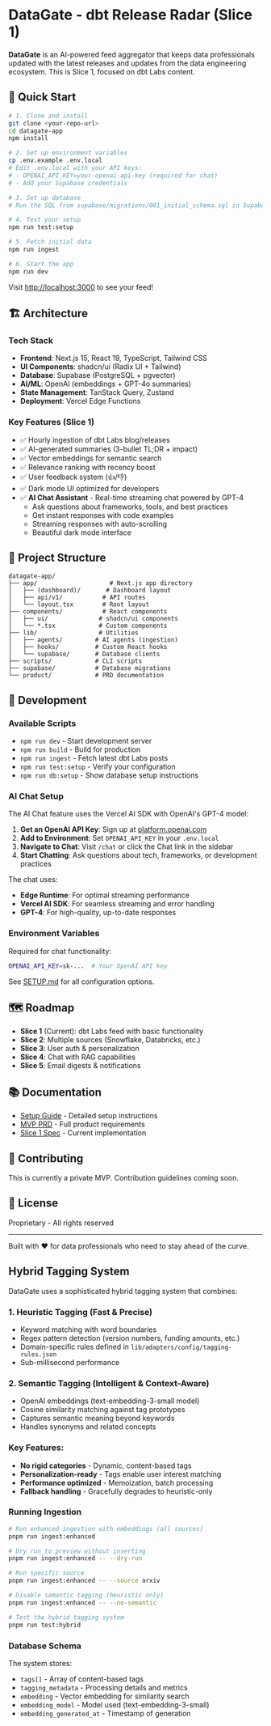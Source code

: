 # DataGate - dbt Release Radar (Slice 1)

**DataGate** is an AI-powered feed aggregator that keeps data professionals updated with the latest releases and updates from the data engineering ecosystem. This is Slice 1, focused on dbt Labs content.

## 🚀 Quick Start

```bash
# 1. Clone and install
git clone <your-repo-url>
cd datagate-app
npm install

# 2. Set up environment variables
cp .env.example .env.local
# Edit .env.local with your API keys:
# - OPENAI_API_KEY=your-openai-api-key (required for chat)
# - Add your Supabase credentials

# 3. Set up database
# Run the SQL from supabase/migrations/001_initial_schema.sql in Supabase

# 4. Test your setup
npm run test:setup

# 5. Fetch initial data
npm run ingest

# 6. Start the app
npm run dev
```

Visit [http://localhost:3000](http://localhost:3000) to see your feed!

## 🏗️ Architecture

### Tech Stack
- **Frontend**: Next.js 15, React 19, TypeScript, Tailwind CSS
- **UI Components**: shadcn/ui (Radix UI + Tailwind)
- **Database**: Supabase (PostgreSQL + pgvector)
- **AI/ML**: OpenAI (embeddings + GPT-4o summaries)
- **State Management**: TanStack Query, Zustand
- **Deployment**: Vercel Edge Functions

### Key Features (Slice 1)
- ✅ Hourly ingestion of dbt Labs blog/releases
- ✅ AI-generated summaries (3-bullet TL;DR + impact)
- ✅ Vector embeddings for semantic search
- ✅ Relevance ranking with recency boost
- ✅ User feedback system (👍/👎)
- ✅ Dark mode UI optimized for developers
- ✅ **AI Chat Assistant** - Real-time streaming chat powered by GPT-4
  - Ask questions about frameworks, tools, and best practices
  - Get instant responses with code examples
  - Streaming responses with auto-scrolling
  - Beautiful dark mode interface

## 📁 Project Structure

```
datagate-app/
├── app/                    # Next.js app directory
│   ├── (dashboard)/       # Dashboard layout
│   ├── api/v1/           # API routes
│   └── layout.tsx        # Root layout
├── components/           # React components
│   ├── ui/              # shadcn/ui components
│   └── *.tsx            # Custom components
├── lib/                 # Utilities
│   ├── agents/         # AI agents (ingestion)
│   ├── hooks/          # Custom React hooks
│   └── supabase/       # Database clients
├── scripts/            # CLI scripts
├── supabase/           # Database migrations
└── product/            # PRD documentation
```

## 🔧 Development

### Available Scripts

- `npm run dev` - Start development server
- `npm run build` - Build for production
- `npm run ingest` - Fetch latest dbt Labs posts
- `npm run test:setup` - Verify your configuration
- `npm run db:setup` - Show database setup instructions

### AI Chat Setup

The AI Chat feature uses the Vercel AI SDK with OpenAI's GPT-4 model:

1. **Get an OpenAI API Key**: Sign up at [platform.openai.com](https://platform.openai.com)
2. **Add to Environment**: Set `OPENAI_API_KEY` in your `.env.local`
3. **Navigate to Chat**: Visit `/chat` or click the Chat link in the sidebar
4. **Start Chatting**: Ask questions about tech, frameworks, or development practices

The chat uses:
- **Edge Runtime**: For optimal streaming performance
- **Vercel AI SDK**: For seamless streaming and error handling
- **GPT-4**: For high-quality, up-to-date responses

### Environment Variables

Required for chat functionality:
```bash
OPENAI_API_KEY=sk-...  # Your OpenAI API key
```

See [SETUP.md](./SETUP.md) for all configuration options.

## 🗺️ Roadmap

- **Slice 1** (Current): dbt Labs feed with basic functionality
- **Slice 2**: Multiple sources (Snowflake, Databricks, etc.)
- **Slice 3**: User auth & personalization
- **Slice 4**: Chat with RAG capabilities
- **Slice 5**: Email digests & notifications

## 📚 Documentation

- [Setup Guide](./SETUP.md) - Detailed setup instructions
- [MVP PRD](./product/data_gate_mvp_prd.md) - Full product requirements
- [Slice 1 Spec](./product/data_gate_slice1.md) - Current implementation

## 🤝 Contributing

This is currently a private MVP. Contribution guidelines coming soon.

## 📄 License

Proprietary - All rights reserved

---

Built with ❤️ for data professionals who need to stay ahead of the curve.

## Hybrid Tagging System

DataGate uses a sophisticated hybrid tagging system that combines:

### 1. **Heuristic Tagging** (Fast & Precise)
- Keyword matching with word boundaries
- Regex pattern detection (version numbers, funding amounts, etc.)
- Domain-specific rules defined in `lib/adapters/config/tagging-rules.json`
- Sub-millisecond performance

### 2. **Semantic Tagging** (Intelligent & Context-Aware)
- OpenAI embeddings (text-embedding-3-small model)
- Cosine similarity matching against tag prototypes
- Captures semantic meaning beyond keywords
- Handles synonyms and related concepts

### Key Features:
- **No rigid categories** - Dynamic, content-based tags
- **Personalization-ready** - Tags enable user interest matching
- **Performance optimized** - Memoization, batch processing
- **Fallback handling** - Gracefully degrades to heuristic-only

### Running Ingestion

```bash
# Run enhanced ingestion with embeddings (all sources)
pnpm run ingest:enhanced

# Dry run to preview without inserting
pnpm run ingest:enhanced -- --dry-run

# Run specific source
pnpm run ingest:enhanced -- --source arxiv

# Disable semantic tagging (heuristic only)
pnpm run ingest:enhanced -- --no-semantic

# Test the hybrid tagging system
pnpm run test:hybrid
```

### Database Schema

The system stores:
- `tags[]` - Array of content-based tags
- `tagging_metadata` - Processing details and metrics
- `embedding` - Vector embedding for similarity search
- `embedding_model` - Model used (text-embedding-3-small)
- `embedding_generated_at` - Timestamp of generation

